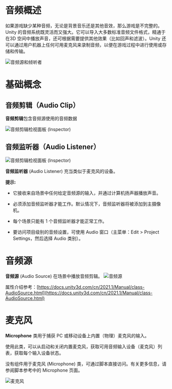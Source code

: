 # 音频概述
如果游戏缺少某种音频，无论是背景音乐还是其他音效，那么游戏是不完整的。Unity 的音频系统既灵活而又强大。它可以导入大多数标准音频文件格式，精通于在3D 空间中播放声音，还可根据需要提供其他效果（比如回声和滤波）。Unity 还可以通过用户机器上任何可用麦克风来录制音频，以便在游戏过程中进行使用或存储和传输。


![音频源和倾听者](https://raw.githubusercontent.com/XiaoQiCoding/Blog/main/01_Unity_Base/Image/AudioSourceListDiagram.jpg)





# 基础概念
## 音频剪辑（Audio Clip）
**音频剪辑**包含音频源使用的音频数据

![音频剪辑检视面板 (Inspector)](https://raw.githubusercontent.com/XiaoQiCoding/Blog/main/01_Unity_Base/Image/AudioClipImporter50.jpg)

## 音频监听器（Audio Listener）

![音频剪辑检视面板 (Inspector)](https://raw.githubusercontent.com/XiaoQiCoding/Blog/main/01_Unity_Base/Image/audio_listener_inspector.jpg)


**音频监听器** (Audio Listener) 充当类似于麦克风的设备。

**提示:**
- 它接收来自场景中任何给定音频源的输入，并通过计算机扬声器播放声音。

- 必须添加音频监听器才能工作。默认情况下，音频监听器将被添加到主摄像机。

- 每个场景只能有 1 个音频监听器才能正常工作。

- 要访问项目级别的音频设置，可使用 Audio 窗口（主菜单：Edit > Project Settings，然后选择 Audio 类别）。

# 音频源
**音频源** (Audio Source) 在场景中播放音频剪辑。
![音频源](https://raw.githubusercontent.com/XiaoQiCoding/Blog/main/01_Unity_Base/Image/AudioSourceInspector.jpg)

属性介绍参考：[https://docs.unity3d.com/cn/2021.1/Manual/class-AudioSource.html](https://docs.unity3d.com/cn/2021.1/Manual/class-AudioSource.html)

# 麦克风
**Microphone** 类用于捕获 PC 或移动设备上内置（物理）麦克风的输入。

使用此类，可以从启动和关闭内置麦克风，获取可用音频输入设备（麦克风）列表，获取每个输入设备状态。

没有组件用于麦克风 (Microphone) 类，可通过脚本直接访问。有关更多信息，请参阅脚本参考中的 Microphone 页面。

![麦克风](https://raw.githubusercontent.com/XiaoQiCoding/Blog/main/01_Unity_Base/Image/Microphone-icon.jpg)